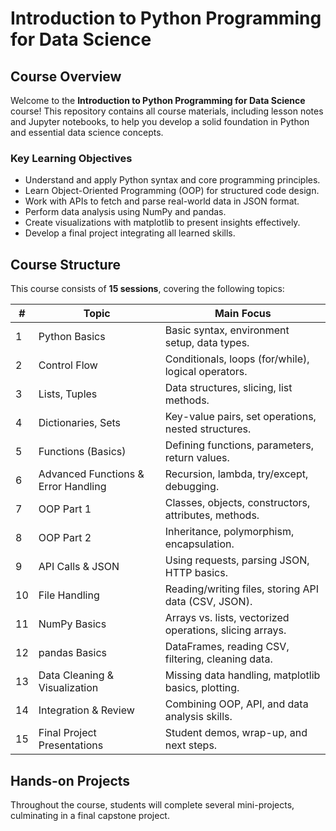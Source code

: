 
# Introduction to Python Programming for Data Science

## Course Overview
Welcome to the **Introduction to Python Programming for Data Science** course! This repository contains all course materials, including lesson notes and Jupyter notebooks, to help you develop a solid foundation in Python and essential data science concepts.

### Key Learning Objectives
- Understand and apply Python syntax and core programming principles.
- Learn Object-Oriented Programming (OOP) for structured code design.
- Work with APIs to fetch and parse real-world data in JSON format.
- Perform data analysis using NumPy and pandas.
- Create visualizations with matplotlib to present insights effectively.
- Develop a final project integrating all learned skills.

## Course Structure
This course consists of **15 sessions**, covering the following topics:

| #  | Topic                         | Main Focus |
|----|-------------------------------|--------------------------------------------------|
| 1  | Python Basics                 | Basic syntax, environment setup, data types. |
| 2  | Control Flow                   | Conditionals, loops (for/while), logical operators. |
| 3  | Lists, Tuples                   | Data structures, slicing, list methods. |
| 4  | Dictionaries, Sets              | Key-value pairs, set operations, nested structures. |
| 5  | Functions (Basics)              | Defining functions, parameters, return values. |
| 6  | Advanced Functions & Error Handling | Recursion, lambda, try/except, debugging. |
| 7  | OOP Part 1                      | Classes, objects, constructors, attributes, methods. |
| 8  | OOP Part 2                      | Inheritance, polymorphism, encapsulation. |
| 9  | API Calls & JSON                | Using requests, parsing JSON, HTTP basics. |
| 10 | File Handling                   | Reading/writing files, storing API data (CSV, JSON). |
| 11 | NumPy Basics                    | Arrays vs. lists, vectorized operations, slicing arrays. |
| 12 | pandas Basics                   | DataFrames, reading CSV, filtering, cleaning data. |
| 13 | Data Cleaning & Visualization    | Missing data handling, matplotlib basics, plotting. |
| 14 | Integration & Review             | Combining OOP, API, and data analysis skills. |
| 15 | Final Project Presentations      | Student demos, wrap-up, and next steps. |

## Hands-on Projects
Throughout the course, students will complete several mini-projects, culminating in a final capstone project.
